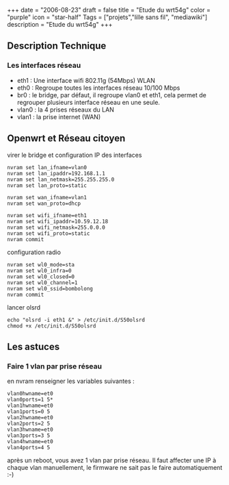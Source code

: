 +++
date = "2006-08-23"
draft = false
title = "Etude du wrt54g"
color = "purple"
icon = "star-half"
Tags = ["projets","lille sans fil", "mediawiki"]
description = "Etude du wrt54g"
+++

Description Technique
---------------------

### Les interfaces réseau

-   eth1 : Une interface wifi 802.11g (54Mbps) WLAN
-   eth0 : Regroupe toutes les interfaces réseau 10/100 Mbps
-   br0 : le bridge, par défaut, il regroupe vlan0 et eth1, cela permet
    de regrouper plusieurs interface réseau en une seule.
-   vlan0 : la 4 prises réseaux du LAN
-   vlan1 : la prise internet (WAN)

Openwrt et Réseau citoyen
-------------------------

virer le bridge et configuration IP des interfaces

    nvram set lan_ifname=vlan0
    nvram set lan_ipaddr=192.168.1.1
    nvram set lan_netmask=255.255.255.0
    nvram set lan_proto=static

    nvram set wan_ifname=vlan1
    nvram set wan_proto=dhcp

    nvram set wifi_ifname=eth1
    nvram set wifi_ipaddr=10.59.12.18
    nvram set wifi_netmask=255.0.0.0
    nvram set wifi_proto=static
    nvram commit

configuration radio

    nvram set wl0_mode=sta
    nvram set wl0_infra=0
    nvram set wl0_closed=0
    nvram set wl0_channel=1
    nvram set wl0_ssid=bombolong
    nvram commit

lancer olsrd

    echo "olsrd -i eth1 &" > /etc/init.d/S50olsrd
    chmod +x /etc/init.d/S50olsrd

Les astuces
-----------

### Faire 1 vlan par prise réseau

en nvram renseigner les variables suivantes :

    vlan0hwname=et0
    vlan0ports=1 5*
    vlan1hwname=et0
    vlan1ports=0 5
    vlan2hwname=et0
    vlan2ports=2 5
    vlan3hwname=et0
    vlan3ports=3 5
    vlan4hwname=et0
    vlan4ports=4 5

après un reboot, vous avez 1 vlan par prise réseau. Il faut affecter une
IP à chaque vlan manuellement, le firmware ne sait pas le faire
automatiquement :-)
